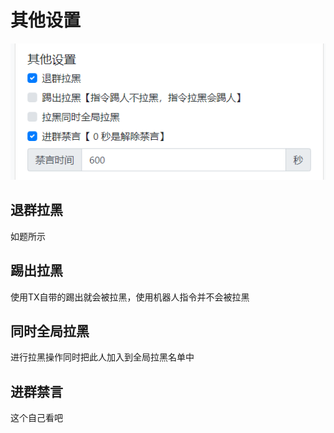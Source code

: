 # 其他设置

![](../../.gitbook/assets/image%20%283%29.png)

## 退群拉黑

 如题所示

##  踢出拉黑

 使用TX自带的踢出就会被拉黑，使用机器人指令并不会被拉黑

##  同时全局拉黑

 进行拉黑操作同时把此人加入到全局拉黑名单中

##  进群禁言

 这个自己看吧

